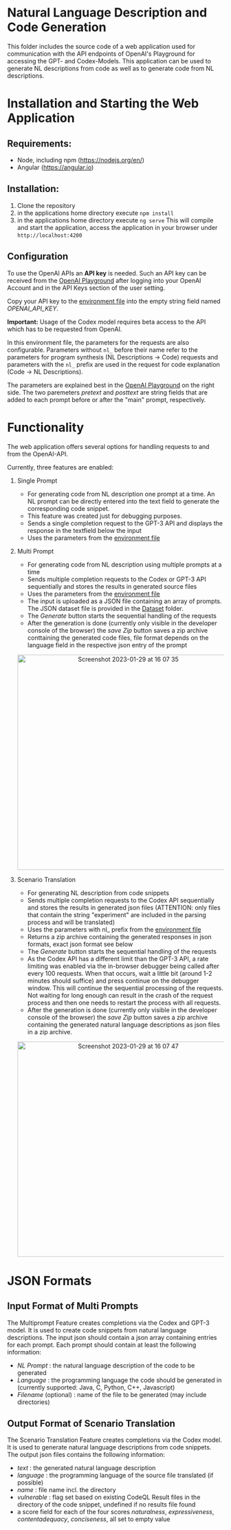 # Natural Language Description and Code Generation

This folder includes the source code of a web application used for communication with the API endpoints of OpenAI's Playground for accessing the GPT- and Codex-Models. This application can be used to generate NL descriptions from code as well as to generate code from NL descriptions. 

# Installation and Starting the Web Application
## Requirements: 
   * Node, including npm (https://nodejs.org/en/)
   * Angular (https://angular.io)
      
## Installation:
   1. Clone the repository
   2. in the applications home directory execute `npm install`
   3. in the applications home directory execute `ng serve`
      This will compile and start the application, access the application in your browser under `http://localhost:4200`
           

## Configuration 
To use the OpenAI APIs an **API key** is needed. Such an API key can be received from the [OpenAI Playground](https://beta.openai.com/playground) after logging into your OpenAI Account and in the API Keys section of the user setting. 
 
 Copy your API key to the [environment file](/src/environments/environment.ts) into the empty string field named *OPENAI_API_KEY*.
 
 **Important:** Usage of the Codex model requires beta access to the API which has to be requested from OpenAI.
 
In this environment file, the parameters for the requests are also configurable. Parameters without `nl_` before their name refer to the parameters for program synthesis (NL Descriptions -> Code) requests and parameters with the `nl_` prefix are used in the request for code explanation (Code -> NL Descriptions).
 
The parameters are explained best in the [OpenAI Playground](https://beta.openai.com/playground) on the right side. 
The two paremeters *pretext* and *posttext* are string fields that are added to each prompt before or after the "main" prompt, respectively.

# Functionality
The web application offers several options for handling requests to and from the OpenAI-API.

Currently, three features are enabled:

   1. Single Prompt     
      + For generating code from NL description one prompt at a time. An NL prompt can be directly entered into the text field to generate the corresponding code snippet. 
      + This feature was created just for debugging purposes. 
      + Sends a single completion request to the GPT-3 API and displays the response in the textfield below the input
      + Uses the parameters from the [environment file](/Code%20Generation/src/environments/environment.ts) 
      
   2. Multi Prompt
      + For generating code from NL description using multiple prompts at a time
      + Sends multiple completion requests to the Codex or GPT-3 API sequentially and stores the results in generated source files
      + Uses the parameters from the [environment file](/Code%20Generation/src/environments/environment.ts) 
      + The input is uploaded as a JSON file containing an array of prompts. The JSON dataset file is provided in the [Dataset](https://github.com/tuhh-softsec/LLMSecEval/tree/main/Dataset) folder. 
      + The *Generate* button starts the sequential handling of the requests
      + After the generation is done (currently only visible in the developer console of the browser) the *save Zip* button saves a zip archive conttaining the generated code files, file format depends on the language field in the respective json entry of the prompt
      <p align="center">
      <img width="500" alt="Screenshot 2023-01-29 at 16 07 35" src="https://user-images.githubusercontent.com/49638246/215336243-848bdea7-5386-44e0-98b4-e9af280c6a0e.png">
      </p>
      
   3. Scenario Translation
      + For generating NL description from code snippets
      + Sends multiple completion requests to the Codex API sequentially and stores the results in generated json files (ATTENTION: only files that contain the string "experiment" are included in the parsing process and will be translated)
      + Uses the parameters with nl_ prefix from the [environment file](/Code%20Generation/src/environments/environment.ts)
      + Returns a zip archive containing the generated responses in json formats, exact json format see below
      + The *Generate* button starts the sequential handling of the requests
      + As the Codex API has a different limit than the GPT-3 API, a rate limiting was enabled via the in-browser debugger being called after every 100 requests. When that occurs, wait a little bit (around 1-2 minutes should suffice) and press continue on the debugger window. This will continue the sequential processing of the requests. Not waiting for long enough can result in the crash of the request process and then one needs to restart the process with all requests.
      + After the generation is done (currently only visible in the developer console of the browser) the *save Zip* button saves a zip archive containing the generated natural language descriptions as json files in a zip archive.
      <p align="center">
      <img width="500" alt="Screenshot 2023-01-29 at 16 07 47" src="https://user-images.githubusercontent.com/49638246/215336268-3399a4f6-0163-47ca-93aa-531ea4da661f.png">
      </p>

# JSON Formats
## Input Format of Multi Prompts
The Multiprompt Feature creates completions via the Codex and GPT-3 model. It is used to create code snippets from natural language descriptions.
The input json should contain a json array containing entries for each prompt. Each prompt should contain at least the following information:
+ *NL Prompt* : the natural language description of the code to be generated
+ *Language* : the programming language the code should be generated in (currently supported: Java, C, Python, C++, Javascript)
+ *Filename* (optional) : name of the file to be generated (may include directories)

## Output Format of Scenario Translation
The Scenario Translation Feature creates completions via the Codex model. It is used to generate natural language descriptions from code snippets.
The output json files contains the following information:
+ *text* : the generated natural language description
+ *language* : the programming language of the source file translated (if possible)
+ *name* : file name incl. the directory
+ *vulnerable* : flag set based on existing CodeQL Result files in the directory of the code snippet, undefined if no results file found
+ a score field for each of the four scores *naturalness*, *expressiveness*, *contentadequacy*, *conciseness*, all set to empty value
